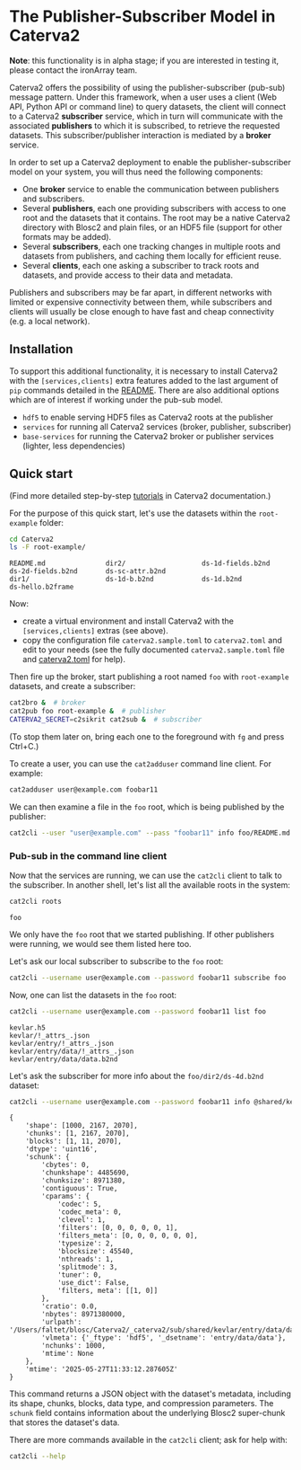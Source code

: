 # The Publisher-Subscriber Model in Caterva2
**Note**: this functionality is in alpha stage; if you are interested in testing it, please contact the ironArray team.

Caterva2 offers the possibility of using the publisher-subscriber (pub-sub) message pattern. Under this framework, when a user uses a client (Web API, Python API or command line) to query datasets, the client will connect to a Caterva2 **subscriber** service, which in turn will communicate with the associated **publishers** to which it is subscribed, to retrieve the requested datasets. This subscriber/publisher interaction is mediated by a **broker** service.

In order to set up a Caterva2 deployment to enable the publisher-subscriber model on your system, you will thus need the following components:

- One **broker** service to enable the communication between publishers and subscribers.
- Several **publishers**, each one providing subscribers with access to one root and the datasets that it contains. The root may be a native Caterva2 directory with Blosc2 and plain files, or an HDF5 file (support for other formats may be added).
- Several **subscribers**, each one tracking changes in multiple roots and datasets from publishers, and caching them locally for efficient reuse.
- Several **clients**, each one asking a subscriber to track roots and datasets, and provide access to their data and metadata.

Publishers and subscribers may be far apart, in different networks with limited or expensive connectivity between them, while subscribers and clients will usually be close enough to have fast and cheap connectivity (e.g. a local network).

## Installation
To support this additional functionality, it is necessary to install Caterva2 with the `[services,clients]` extra features added to the last argument of `pip` commands detailed in the [README](https://github.com/ironArray/Caterva2?tab=readme-ov-file#installation). There are also additional options which are of interest if working under the pub-sub model.

- `hdf5` to enable serving HDF5 files as Caterva2 roots at the publisher
- `services` for running all Caterva2 services (broker, publisher, subscriber)
- `base-services` for running the Caterva2 broker or publisher services (lighter, less dependencies)

## Quick start

(Find more detailed step-by-step [tutorials](Tutorials) in Caterva2 documentation.)

For the purpose of this quick start, let's use the datasets within the `root-example` folder:

```sh
cd Caterva2
ls -F root-example/
```

```
README.md               dir2/                   ds-1d-fields.b2nd       ds-2d-fields.b2nd       ds-sc-attr.b2nd
dir1/                   ds-1d-b.b2nd            ds-1d.b2nd              ds-hello.b2frame
```

Now:

- create a virtual environment and install Caterva2 with the `[services,clients]` extras (see above).
- copy the configuration file `caterva2.sample.toml` to `caterva2.toml` and edit to your
  needs (see the fully documented `caterva2.sample.toml` file and [caterva2.toml](caterva2.toml) for help).

Then fire up the broker, start publishing a root named `foo` with `root-example` datasets, and create a subscriber:

```sh
cat2bro &  # broker
cat2pub foo root-example &  # publisher
CATERVA2_SECRET=c2sikrit cat2sub &  # subscriber
```
(To stop them later on, bring each one to the foreground with `fg` and press Ctrl+C.)

To create a user, you can use the `cat2adduser` command line client. For example:

```sh
cat2adduser user@example.com foobar11
```

We can then examine a file in the `foo` root, which is being published by the publisher:

```sh
cat2cli --user "user@example.com" --pass "foobar11" info foo/README.md
```

### Pub-sub in the command line client
Now that the services are running, we can use the `cat2cli` client to talk
to the subscriber. In another shell, let's list all the available roots in the system:

```sh
cat2cli roots
```

```
foo
```

We only have the `foo` root that we started publishing. If other publishers were running,
we would see them listed here too.

Let's ask our local subscriber to subscribe to the `foo` root:

```sh
cat2cli --username user@example.com --password foobar11 subscribe foo  # -> Ok
```

Now, one can list the datasets in the `foo` root:

```sh
cat2cli --username user@example.com --password foobar11 list foo
```

```
kevlar.h5
kevlar/!_attrs_.json
kevlar/entry/!_attrs_.json
kevlar/entry/data/!_attrs_.json
kevlar/entry/data/data.b2nd
```

Let's ask the subscriber for more info about the `foo/dir2/ds-4d.b2nd` dataset:

```sh
cat2cli --username user@example.com --password foobar11 info @shared/kevlar/entry/data/data.b2nd
```

```
{
    'shape': [1000, 2167, 2070],
    'chunks': [1, 2167, 2070],
    'blocks': [1, 11, 2070],
    'dtype': 'uint16',
    'schunk': {
        'cbytes': 0,
        'chunkshape': 4485690,
        'chunksize': 8971380,
        'contiguous': True,
        'cparams': {
            'codec': 5,
            'codec_meta': 0,
            'clevel': 1,
            'filters': [0, 0, 0, 0, 0, 1],
            'filters_meta': [0, 0, 0, 0, 0, 0],
            'typesize': 2,
            'blocksize': 45540,
            'nthreads': 1,
            'splitmode': 3,
            'tuner': 0,
            'use_dict': False,
            'filters, meta': [[1, 0]]
        },
        'cratio': 0.0,
        'nbytes': 8971380000,
        'urlpath': '/Users/faltet/blosc/Caterva2/_caterva2/sub/shared/kevlar/entry/data/data.b2nd',
        'vlmeta': {'_ftype': 'hdf5', '_dsetname': 'entry/data/data'},
        'nchunks': 1000,
        'mtime': None
    },
    'mtime': '2025-05-27T11:33:12.287605Z'
}
```

This command returns a JSON object with the dataset's metadata, including its shape, chunks, blocks, data type, and compression parameters. The `schunk` field contains information about the underlying Blosc2 super-chunk that stores the dataset's data.

There are more commands available in the `cat2cli` client; ask for help with:

```sh
cat2cli --help
```
